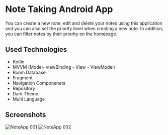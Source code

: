 # Note Taking Android App
You can create a new note, edit and delete your notes using this application and you can also set the priority level when creating a new note. In addition, you can filter notes by their priority on the homepage.


## Used Technologies
+ Kotlin
+ MVVM (Model- viewBinding - View - ViewModel)
+ Room Database
+ Fragment
+ Navigation Componenets
+ Repository
+ Dark Theme
+ Multi Language

## Screenshots
![NoteApp 001](https://user-images.githubusercontent.com/26059113/163574545-5df89f90-9161-48a1-a0a6-dbb5c7a11474.jpeg)
![NoteApp 002](https://user-images.githubusercontent.com/26059113/163574560-ee781774-2214-46d9-b653-ceb50fc8b876.jpeg)
